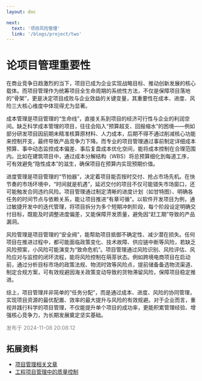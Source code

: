 ```yaml
---
layout: doc

next:
  text: '项目风险管理'
  link: '/blogs/project/two'
---
```


# 论项目管理重要性
 
在商业竞争日趋激烈的当下，项目已成为企业实现战略目标、推动创新发展的核心载体。而项目管理作为统筹项目全生命周期的系统性方法，不仅是保障项目落地的“骨架”，更是决定项目成败与企业效益的关键变量，其重要性在成本、进度、风险三大核心维度中体现得尤为显著。
 
成本管理是项目管理的“生命线”，直接关系到项目的经济可行性与企业的利润空间。缺乏科学成本管理的项目，往往会陷入“预算超支、回报缩水”的困境——例如部分研发项目因前期未精准核算原材料、人力成本，后期不得不通过削减核心功能来控制开支，最终导致产品竞争力下降。而专业的项目管理通过事前制定详细成本预算、事中动态监控成本偏差、事后复盘成本优化空间，能将成本控制在合理范围内。比如在建筑项目中，通过成本分解结构（WBS）将总预算细化到每道工序，可有效避免“隐性成本”的滋生，确保项目在预算内实现预期价值。
 
进度管理是项目管理的“节拍器”，决定着项目能否按时交付、抢占市场先机。在快节奏的市场环境中，“时间就是机遇”，延迟交付的项目不仅可能错失市场窗口，还可能触发合同违约风险。项目管理通过制定清晰的进度计划（如甘特图）、明确各任务的时间节点与依赖关系，能让项目推进“有章可循”。以软件开发项目为例，通过敏捷开发中的迭代管理，将项目拆分为多个短期冲刺阶段，每个阶段设定明确交付目标，既能及时调整进度偏差，又能保障开发质量，避免因“赶工期”导致的产品漏洞。
 
风险管理是项目管理的“安全阀”，能帮助项目抵御不确定性、减少潜在损失。任何项目在推进过程中，都可能面临政策变化、技术故障、供应链中断等风险，若缺乏风险预案，小风险可能演变为“致命危机”。项目管理通过风险识别、风险评估、风险应对与监控的闭环流程，能将风险控制在萌芽状态。例如跨境电商项目在启动前，通过分析目标市场的政策法规、物流时效等风险点，提前储备备选物流渠道、制定合规方案，可有效规避因海关政策变动导致的货物滞留风险，保障项目稳定推进。
 
综上，项目管理并非简单的“任务分配”，而是通过成本、进度、风险的协同管理，实现项目资源的最优配置、效率的最大提升与风险的有效规避。对于企业而言，重视并践行科学的项目管理，不仅能提升单个项目的成功率，更能积累管理经验、增强核心竞争力，为长期发展奠定坚实基础。

<span style="color: gray;">发布于 2024-11-08 20:08:12</span>

## 拓展资料

- [项目管理相关文章](http://47.76.201.69:9120/blogs/f47ac10b58cc4372a5670e02b2c3d479/f47ac10b58cc4372a5670e02b2c3d479.html)
- [工程项目管理中的质量控制](https://www.fanwen118.com/c/89358.html)

